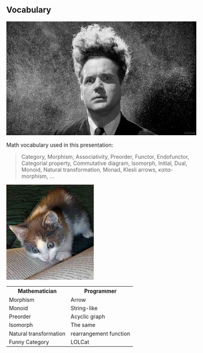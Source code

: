 Vocabulary
----------

<img class="right" src="categories/img/mindblown.gif" alt="mind blown"/>

Math vocabulary used in this presentation:

> Category,
> Morphism,
> Associativity,
> Preorder,
> Functor, Endofunctor,
> Categorial property,
> Commutative diagram,
> Isomorph,
> Initial,
> Dual,
> Monoid,
> Natural transformation,
> Monad,
> Klesli arrows,
> κατα-morphism,
> ...

<img class="right" src="categories/img/readingcat.jpg" alt="lolcat"/>

<table style="width:70%">
<tr><th>Mathematician</th><th>Programmer</th></tr>
<tr><td>Morphism</td><td>Arrow</td></tr>
<tr><td>Monoid</td><td>String-like</td></tr>
<tr><td>Preorder</td><td>Acyclic graph</td></tr>
<tr><td>Isomorph</td><td>The same</td></tr>
<tr><td>Natural transformation</td><td>rearrangement function</td></tr>
<tr><td>Funny Category</td><td>LOLCat</td></tr>
</table>
